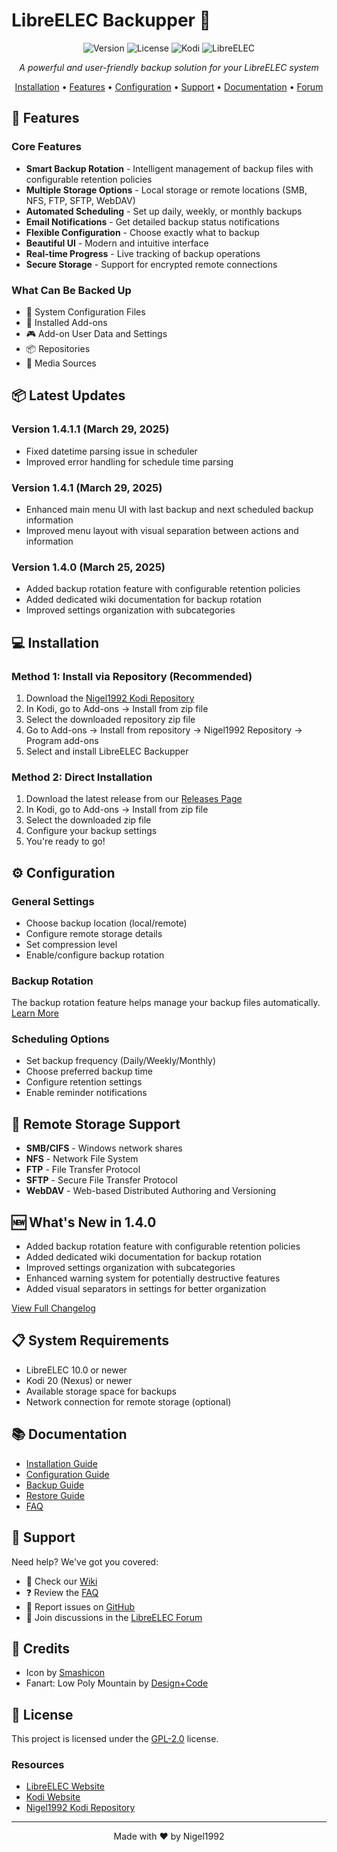 # LibreELEC Backupper 🔄

<div align="center">

![Version](https://img.shields.io/badge/version-1.4.1.1-blue.svg)
![License](https://img.shields.io/badge/license-GPL--2.0-green.svg)
![Kodi](https://img.shields.io/badge/kodi-20%2B-purple.svg)
![LibreELEC](https://img.shields.io/badge/LibreELEC-10.0%2B-orange.svg)

*A powerful and user-friendly backup solution for your LibreELEC system*

[Installation](#-installation) • 
[Features](#-features) • 
[Configuration](#-configuration) • 
[Support](#-support) • 
[Documentation](#-documentation) •
[Forum](https://forum.libreelec.tv/thread/29619-addon-libreelec-backup-automated-system-backup-solution/)

</div>

## 🌟 Features

### Core Features
- **Smart Backup Rotation** - Intelligent management of backup files with configurable retention policies
- **Multiple Storage Options** - Local storage or remote locations (SMB, NFS, FTP, SFTP, WebDAV)
- **Automated Scheduling** - Set up daily, weekly, or monthly backups
- **Email Notifications** - Get detailed backup status notifications
- **Flexible Configuration** - Choose exactly what to backup
- **Beautiful UI** - Modern and intuitive interface
- **Real-time Progress** - Live tracking of backup operations
- **Secure Storage** - Support for encrypted remote connections

### What Can Be Backed Up
- 📁 System Configuration Files
- 🔌 Installed Add-ons
- 🎮 Add-on User Data and Settings
- 📦 Repositories
- 🔗 Media Sources

## 📦 Latest Updates

### Version 1.4.1.1 (March 29, 2025)
- Fixed datetime parsing issue in scheduler
- Improved error handling for schedule time parsing

### Version 1.4.1 (March 29, 2025)
- Enhanced main menu UI with last backup and next scheduled backup information
- Improved menu layout with visual separation between actions and information

### Version 1.4.0 (March 25, 2025)
- Added backup rotation feature with configurable retention policies
- Added dedicated wiki documentation for backup rotation
- Improved settings organization with subcategories

## 💻 Installation

### Method 1: Install via Repository (Recommended)
1. Download the [Nigel1992 Kodi Repository](https://github.com/Nigel1992/kodi-repository)
2. In Kodi, go to Add-ons → Install from zip file
3. Select the downloaded repository zip file
4. Go to Add-ons → Install from repository → Nigel1992 Repository → Program add-ons
5. Select and install LibreELEC Backupper

### Method 2: Direct Installation
1. Download the latest release from our [Releases Page](https://github.com/Nigel1992/service.libreelec.backupper/releases)
2. In Kodi, go to Add-ons → Install from zip file
3. Select the downloaded zip file
4. Configure your backup settings
5. You're ready to go!

## ⚙️ Configuration

### General Settings
- Choose backup location (local/remote)
- Configure remote storage details
- Set compression level
- Enable/configure backup rotation

### Backup Rotation
The backup rotation feature helps manage your backup files automatically. [Learn More](https://github.com/Nigel1992/service.libreelec.backupper/wiki/Backup-Rotation)

### Scheduling Options
- Set backup frequency (Daily/Weekly/Monthly)
- Choose preferred backup time
- Configure retention settings
- Enable reminder notifications

## 📱 Remote Storage Support

- **SMB/CIFS** - Windows network shares
- **NFS** - Network File System
- **FTP** - File Transfer Protocol
- **SFTP** - Secure File Transfer Protocol
- **WebDAV** - Web-based Distributed Authoring and Versioning

## 🆕 What's New in 1.4.0

- Added backup rotation feature with configurable retention policies
- Added dedicated wiki documentation for backup rotation
- Improved settings organization with subcategories
- Enhanced warning system for potentially destructive features
- Added visual separators in settings for better organization

[View Full Changelog](CHANGELOG.md)

## 📋 System Requirements

- LibreELEC 10.0 or newer
- Kodi 20 (Nexus) or newer
- Available storage space for backups
- Network connection for remote storage (optional)

## 📚 Documentation

- [Installation Guide](https://github.com/Nigel1992/service.libreelec.backupper/wiki/Installation)
- [Configuration Guide](https://github.com/Nigel1992/service.libreelec.backupper/wiki/Configuration)
- [Backup Guide](https://github.com/Nigel1992/service.libreelec.backupper/wiki/Backup)
- [Restore Guide](https://github.com/Nigel1992/service.libreelec.backupper/wiki/Restore)
- [FAQ](https://github.com/Nigel1992/service.libreelec.backupper/wiki/FAQ)

## 🤝 Support

Need help? We've got you covered:

- 📖 Check our [Wiki](https://github.com/Nigel1992/service.libreelec.backupper/wiki)
- ❓ Review the [FAQ](https://github.com/Nigel1992/service.libreelec.backupper/wiki/FAQ)
- 🐛 Report issues on [GitHub](https://github.com/Nigel1992/service.libreelec.backupper/issues)
- 💬 Join discussions in the [LibreELEC Forum](https://forum.libreelec.tv/)

## 👥 Credits

- Icon by [Smashicon](https://flaticon.com/4275334)
- Fanart: Low Poly Mountain by [Design+Code](https://wallpaperswide.com/low_poly_mountain_2-wallpapers.html)

## 📜 License

This project is licensed under the [GPL-2.0](LICENSE) license.

### Resources
- [LibreELEC Website](https://libreelec.tv)
- [Kodi Website](https://kodi.tv)
- [Nigel1992 Kodi Repository](https://github.com/Nigel1992/kodi-repository)

---
<div align="center">
Made with ❤️ by Nigel1992
</div>
